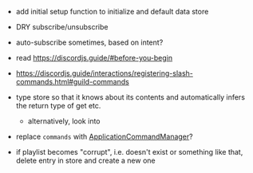 - add initial setup function to initialize and default data store
- DRY subscribe/unsubscribe
- auto-subscribe sometimes, based on intent?

- read https://discordjs.guide/#before-you-begin
- https://discordjs.guide/interactions/registering-slash-commands.html#guild-commands

- type store so that it knows about its contents and automatically infers the return type of get etc.
  - alternatively, look into
- replace `commands` with [ApplicationCommandManager](https://discord.js.org/#/docs/main/stable/class/ApplicationCommandManager)?
- if playlist becomes "corrupt", i.e. doesn't exist or something like that, delete entry in store and create a new one
